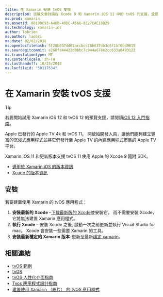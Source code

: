 ```yaml
---
title: 在 Xamarin 安裝 tvOS 支援
description: 這篇文章討論在 Xcode 9 和 Xamarin.iOS 11 中的 tvOS 的支援，並提供簡短的說明，如何開發使用 Xamarin 的 tvOS 應用程式設定的相關資訊。
ms.prod: xamarin
ms.assetid: 0819DC93-A46B-49DC-A566-8E27CAE1B829
ms.technology: xamarin-ios
author: lobrien
ms.author: laobri
ms.date: 02/02/2018
ms.openlocfilehash: 5f28b037dd67accbcc78b037db3c6f1bf0bd9615
ms.sourcegitcommit: e268fd44422d0bbc7c944a678e2cc633a0493122
ms.translationtype: MT
ms.contentlocale: zh-TW
ms.lasthandoff: 10/25/2018
ms.locfileid: "50117534"
---
```

# <a name="installing-tvos-support-in-xamarin"></a>在 Xamarin 安裝 tvOS 支援

> [!TIP]
> 若要開始試用 Xamarin iOS 12 和 tvOS 12 的預覽支援，請閱讀[iOS 12 入門指南](~/ios/platform/introduction-to-ios12/get-started.md)。

Apple 已發行的 Apple TV 4k 和 tvOS 11。 開放給開發人員，讓他們能夠建立豐富的沉浸式應用程式並將它們發行至 Apple TV 的內建應用程式市集的 Apple TV 平台。

Xamarin.iOS 11 和更新版本支援 tvOS 11 使用 Apple 的 Xcode 9 隨附 SDK。

- [適用於 Xamarin.iOS 的版本資訊](https://developer.xamarin.com/releases/ios/)
- [Xcode 的版本資訊](https://developer.apple.com/library/content/releasenotes/DeveloperTools/RN-Xcode/Chapters/Introduction.html#//apple_ref/doc/uid/TP40001051-CH1-SW876)

## <a name="installation"></a>安裝

若要建置使用 Xamarin 的 tvOS 應用程式：

1. **安裝最新的 Xcode** –[下載最新版的 Xcode](https://developer.apple.com/xcode/download/)並安裝它。 而不需要安裝 Xcode，它將無法建置 Xamarin 應用程式。 
2. **執行 Xcode** – 安裝 Xcode 之後, 啟動一次之前更新並執行 Visual Studio for mac。 Xcode 會安裝一些需要 Xamarin 的工具。
3. **安裝最新穩定的 Xamarin 版本**-更新至最新[穩定 xamarin](https://github.com/xamarin/recipes/tree/master/Recipes/cross-platform/ide/change_updates_channel)。

## <a name="related-links"></a>相關連結

- [tvOS 範例](https://developer.xamarin.com/samples/tvos/all/)
- [tvOS](https://developer.apple.com/tvos/)
- [tvOS 人性化介面指南](https://developer.apple.com/tvos/human-interface-guidelines/)
- [Tvos 應用程式設計指南](https://developer.apple.com/library/prerelease/tvos/documentation/General/Conceptual/AppleTV_PG/)
- [建置使用 Xamarin （影片） 的 tvOS 應用程式](https://university.xamarin.com/lightninglectures/tvos-with-xamarin)
